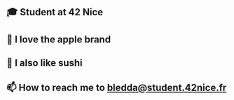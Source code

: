 ## 🎓 Student at 42 Nice
## 🍎 I love the apple brand
## 🍣 I also like sushi
## 📫 How to reach me to bledda@student.42nice.fr
